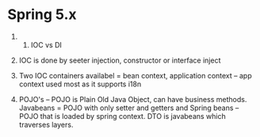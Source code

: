 # Spring 5.x

1. 1.  IOC vs DI
2. IOC is done by seeter injection, constructor or interface inject
        
3.  Two IOC containers availabel = bean context, application context – app context used most as it supports i18n
    
4.  POJO's – POJO is Plain Old Java Object, can have business methods. Javabeans = POJO with only setter and getters and Spring beans – POJO that is loaded by spring context. DTO is javabeans which traverses layers.
<!--stackedit_data:
eyJoaXN0b3J5IjpbNjYyMDk0NDAsODkyNDgwNzIyXX0=
-->